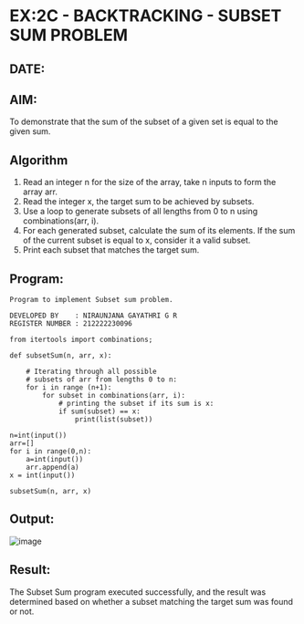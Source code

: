 # EX:2C - BACKTRACKING - SUBSET SUM PROBLEM
## DATE:

## AIM:

To demonstrate that the sum of the subset of a given set is equal to the given sum.


## Algorithm

1. Read an integer n for the size of the array, take n inputs to form the array arr.
2. Read the integer x, the target sum to be achieved by subsets.
3. Use a loop to generate subsets of all lengths from 0 to n using combinations(arr, i).
4. For each generated subset, calculate the sum of its elements. If the sum of the current subset is equal to x, consider it a valid subset.
5. Print each subset that matches the target sum.

   
## Program:

```
Program to implement Subset sum problem.

DEVELOPED BY    : NIRAUNJANA GAYATHRI G R
REGISTER NUMBER : 212222230096
```

```
from itertools import combinations;

def subsetSum(n, arr, x):
	
	# Iterating through all possible
	# subsets of arr from lengths 0 to n:
	for i in range (n+1):
		for subset in combinations(arr, i):
			# printing the subset if its sum is x:
			if sum(subset) == x:
				print(list(subset))

n=int(input())
arr=[]
for i in range(0,n):
    a=int(input())
    arr.append(a)
x = int(input())

subsetSum(n, arr, x)

```

## Output:

![image](https://github.com/user-attachments/assets/c99750e5-752e-474e-8457-eec73fbf0bcb)


## Result:

The Subset Sum program executed successfully, and the result was determined based on whether a subset matching the target sum was found or not.
